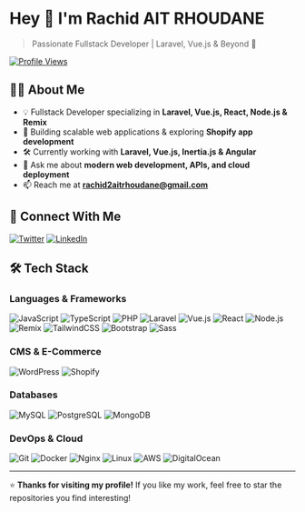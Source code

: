 # Hey 👋 I'm Rachid AIT RHOUDANE

> Passionate Fullstack Developer | Laravel, Vue.js & Beyond 🚀

[![Profile Views](https://komarev.com/ghpvc/?username=rarhoudane&label=Profile%20Views&color=0e75b6&style=flat)](https://github.com/rachid-ait-rhoudane)

## 👨‍💻 About Me

- 💡 Fullstack Developer specializing in **Laravel, Vue.js, React, Node.js & Remix**
- 🔭 Building scalable web applications & exploring **Shopify app development**
- 🛠 Currently working with **Laravel, Vue.js, Inertia.js & Angular**
- 💬 Ask me about **modern web development, APIs, and cloud deployment**
- 📫 Reach me at **rachid2aitrhoudane@gmail.com**

## 🚀 Connect With Me

[![Twitter](https://img.shields.io/badge/Twitter-%231DA1F2.svg?style=for-the-badge&logo=Twitter&logoColor=white)](https://twitter.com/rarhoudane)
[![LinkedIn](https://img.shields.io/badge/LinkedIn-%230077B5.svg?style=for-the-badge&logo=linkedin&logoColor=white)](https://linkedin.com/in/rachid-ait-rhoudane-52841b33b)

## 🛠 Tech Stack

### Languages & Frameworks
![JavaScript](https://img.shields.io/badge/JavaScript-%23F7DF1E.svg?style=for-the-badge&logo=javascript&logoColor=black)
![TypeScript](https://img.shields.io/badge/TypeScript-%23007ACC.svg?style=for-the-badge&logo=typescript&logoColor=white)
![PHP](https://img.shields.io/badge/PHP-%23777BB4.svg?style=for-the-badge&logo=php&logoColor=white)
![Laravel](https://img.shields.io/badge/Laravel-%23FF2D20.svg?style=for-the-badge&logo=laravel&logoColor=white)
![Vue.js](https://img.shields.io/badge/Vue.js-%234FC08D.svg?style=for-the-badge&logo=vue.js&logoColor=white)
![React](https://img.shields.io/badge/React-%2320232a.svg?style=for-the-badge&logo=react&logoColor=%2361DAFB)
![Node.js](https://img.shields.io/badge/Node.js-%23339933.svg?style=for-the-badge&logo=node.js&logoColor=white)
![Remix](https://img.shields.io/badge/Remix-%23000000.svg?style=for-the-badge&logo=remix&logoColor=white)
![TailwindCSS](https://img.shields.io/badge/TailwindCSS-%2338B2AC.svg?style=for-the-badge&logo=tailwind-css&logoColor=white)
![Bootstrap](https://img.shields.io/badge/Bootstrap-%23563D7C.svg?style=for-the-badge&logo=bootstrap&logoColor=white)
![Sass](https://img.shields.io/badge/Sass-%23CC6699.svg?style=for-the-badge&logo=sass&logoColor=white)

### CMS & E-Commerce
![WordPress](https://img.shields.io/badge/WordPress-%2321759B.svg?style=for-the-badge&logo=wordpress&logoColor=white)
![Shopify](https://img.shields.io/badge/Shopify-%237AB55C.svg?style=for-the-badge&logo=shopify&logoColor=white)

### Databases
![MySQL](https://img.shields.io/badge/MySQL-%234479A1.svg?style=for-the-badge&logo=mysql&logoColor=white)
![PostgreSQL](https://img.shields.io/badge/PostgreSQL-%23316192.svg?style=for-the-badge&logo=postgresql&logoColor=white)
![MongoDB](https://img.shields.io/badge/MongoDB-%2347A248.svg?style=for-the-badge&logo=mongodb&logoColor=white)

### DevOps & Cloud
![Git](https://img.shields.io/badge/Git-%23F05032.svg?style=for-the-badge&logo=git&logoColor=white)
![Docker](https://img.shields.io/badge/Docker-%232496ED.svg?style=for-the-badge&logo=docker&logoColor=white)
![Nginx](https://img.shields.io/badge/Nginx-%23009639.svg?style=for-the-badge&logo=nginx&logoColor=white)
![Linux](https://img.shields.io/badge/Linux-%23FCC624.svg?style=for-the-badge&logo=linux&logoColor=black)
![AWS](https://img.shields.io/badge/AWS-%23FF9900.svg?style=for-the-badge&logo=amazon-aws&logoColor=white)
![DigitalOcean](https://img.shields.io/badge/DigitalOcean-%230080FF.svg?style=for-the-badge&logo=digitalocean&logoColor=white)

---

⭐ **Thanks for visiting my profile!** If you like my work, feel free to star the repositories you find interesting!
